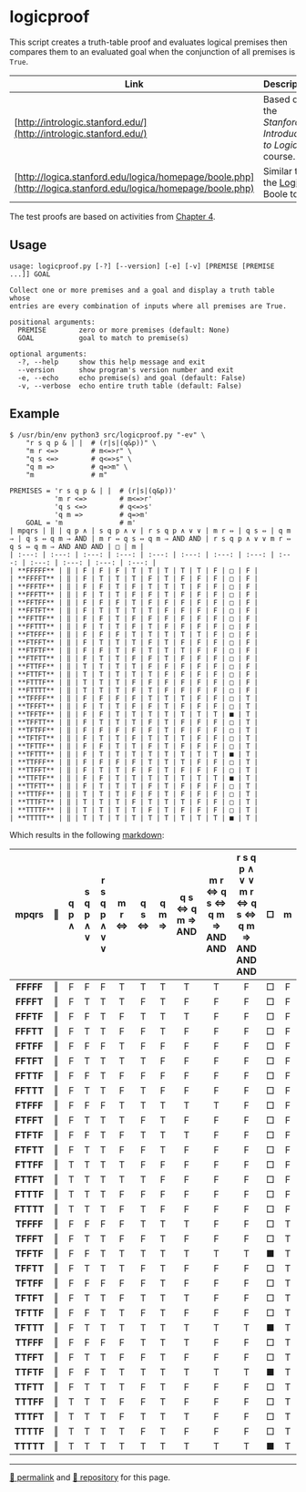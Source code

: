 # logicproof

This script creates a truth-table proof and evaluates logical premises then compares them to an evaluated goal when the conjunction of all premises is `True`.

| Link | Description |
| -- | -- |
| [http://intrologic.stanford.edu/](http://intrologic.stanford.edu/) | Based on the *Stanford Introduction to Logic* course. |
| [http://logica.stanford.edu/logica/homepage/boole.php](http://logica.stanford.edu/logica/homepage/boole.php) | Similar to the [Logica](http://logica.stanford.edu/) Boole tool. |

The test proofs are based on activities from [Chapter 4](https://docs.google.com/presentation/d/e/2PACX-1vTg06S2eC-4g-GdnkG7_IzAX-ByUSugc_RlwGVb7FaEFgpVHH8L7rJkPGIZ_LqRmm0r2rqNMciuH3jX/pub).
## Usage

```
usage: logicproof.py [-?] [--version] [-e] [-v] [PREMISE [PREMISE ...]] GOAL

Collect one or more premises and a goal and display a truth table whose
entries are every combination of inputs where all premises are True.

positional arguments:
  PREMISE        zero or more premises (default: None)
  GOAL           goal to match to premise(s)

optional arguments:
  -?, --help     show this help message and exit
  --version      show program's version number and exit
  -e, --echo     echo premise(s) and goal (default: False)
  -v, --verbose  echo entire truth table (default: False)
```

## Example

```
$ /usr/bin/env python3 src/logicproof.py "-ev" \
    "r s q p & | |  # (r|s|(q&p))" \
    "m r <=>        # m<=>r" \
    "q s <=>        # q<=>s" \
    "q m =>         # q=>m" \
    "m              # m"
  ```
```
PREMISES = 'r s q p & | |  # (r|s|(q&p))'
           'm r <=>        # m<=>r'
           'q s <=>        # q<=>s'
           'q m =>         # q=>m'
    GOAL = 'm              # m'
| mpqrs | ‖ | q p ∧ | s q p ∧ ∨ | r s q p ∧ ∨ ∨ | m r ⇔ | q s ⇔ | q m ⇒ | q s ⇔ q m ⇒ AND | m r ⇔ q s ⇔ q m ⇒ AND AND | r s q p ∧ ∨ ∨ m r ⇔ q s ⇔ q m ⇒ AND AND AND | □ | m |
| :---: | :---: | :---: | :---: | :---: | :---: | :---: | :---: | :---: | :---: | :---: | :---: | :---: |
| **FFFFF** | ‖ | F | F | F | T | T | T | T | T | F | □ | F |
| **FFFFT** | ‖ | F | T | T | T | F | T | F | F | F | □ | F |
| **FFFTF** | ‖ | F | F | T | F | T | T | T | F | F | □ | F |
| **FFFTT** | ‖ | F | T | T | F | F | T | F | F | F | □ | F |
| **FFTFF** | ‖ | F | F | F | T | F | F | F | F | F | □ | F |
| **FFTFT** | ‖ | F | T | T | T | T | F | F | F | F | □ | F |
| **FFTTF** | ‖ | F | F | T | F | F | F | F | F | F | □ | F |
| **FFTTT** | ‖ | F | T | T | F | T | F | F | F | F | □ | F |
| **FTFFF** | ‖ | F | F | F | T | T | T | T | T | F | □ | F |
| **FTFFT** | ‖ | F | T | T | T | F | T | F | F | F | □ | F |
| **FTFTF** | ‖ | F | F | T | F | T | T | T | F | F | □ | F |
| **FTFTT** | ‖ | F | T | T | F | F | T | F | F | F | □ | F |
| **FTTFF** | ‖ | T | T | T | T | F | F | F | F | F | □ | F |
| **FTTFT** | ‖ | T | T | T | T | T | F | F | F | F | □ | F |
| **FTTTF** | ‖ | T | T | T | F | F | F | F | F | F | □ | F |
| **FTTTT** | ‖ | T | T | T | F | T | F | F | F | F | □ | F |
| **TFFFF** | ‖ | F | F | F | F | T | T | T | F | F | □ | T |
| **TFFFT** | ‖ | F | T | T | F | F | T | F | F | F | □ | T |
| **TFFTF** | ‖ | F | F | T | T | T | T | T | T | T | ■ | T |
| **TFFTT** | ‖ | F | T | T | T | F | T | F | F | F | □ | T |
| **TFTFF** | ‖ | F | F | F | F | F | T | F | F | F | □ | T |
| **TFTFT** | ‖ | F | T | T | F | T | T | T | F | F | □ | T |
| **TFTTF** | ‖ | F | F | T | T | F | T | F | F | F | □ | T |
| **TFTTT** | ‖ | F | T | T | T | T | T | T | T | T | ■ | T |
| **TTFFF** | ‖ | F | F | F | F | T | T | T | F | F | □ | T |
| **TTFFT** | ‖ | F | T | T | F | F | T | F | F | F | □ | T |
| **TTFTF** | ‖ | F | F | T | T | T | T | T | T | T | ■ | T |
| **TTFTT** | ‖ | F | T | T | T | F | T | F | F | F | □ | T |
| **TTTFF** | ‖ | T | T | T | F | F | T | F | F | F | □ | T |
| **TTTFT** | ‖ | T | T | T | F | T | T | T | F | F | □ | T |
| **TTTTF** | ‖ | T | T | T | T | F | T | F | F | F | □ | T |
| **TTTTT** | ‖ | T | T | T | T | T | T | T | T | T | ■ | T |
```
Which results in the following [markdown](https://github.github.com/gfm/):

| mpqrs | ‖ | q p ∧ | s q p ∧ ∨ | r s q p ∧ ∨ ∨ | m r ⇔ | q s ⇔ | q m ⇒ | q s ⇔ q m ⇒ AND | m r ⇔ q s ⇔ q m ⇒ AND AND | r s q p ∧ ∨ ∨ m r ⇔ q s ⇔ q m ⇒ AND AND AND | □ | m |
| :---: | :---: | :---: | :---: | :---: | :---: | :---: | :---: | :---: | :---: | :---: | :---: | :---: |
| **FFFFF** | ‖ | F | F | F | T | T | T | T | T | F | □ | F |
| **FFFFT** | ‖ | F | T | T | T | F | T | F | F | F | □ | F |
| **FFFTF** | ‖ | F | F | T | F | T | T | T | F | F | □ | F |
| **FFFTT** | ‖ | F | T | T | F | F | T | F | F | F | □ | F |
| **FFTFF** | ‖ | F | F | F | T | F | F | F | F | F | □ | F |
| **FFTFT** | ‖ | F | T | T | T | T | F | F | F | F | □ | F |
| **FFTTF** | ‖ | F | F | T | F | F | F | F | F | F | □ | F |
| **FFTTT** | ‖ | F | T | T | F | T | F | F | F | F | □ | F |
| **FTFFF** | ‖ | F | F | F | T | T | T | T | T | F | □ | F |
| **FTFFT** | ‖ | F | T | T | T | F | T | F | F | F | □ | F |
| **FTFTF** | ‖ | F | F | T | F | T | T | T | F | F | □ | F |
| **FTFTT** | ‖ | F | T | T | F | F | T | F | F | F | □ | F |
| **FTTFF** | ‖ | T | T | T | T | F | F | F | F | F | □ | F |
| **FTTFT** | ‖ | T | T | T | T | T | F | F | F | F | □ | F |
| **FTTTF** | ‖ | T | T | T | F | F | F | F | F | F | □ | F |
| **FTTTT** | ‖ | T | T | T | F | T | F | F | F | F | □ | F |
| **TFFFF** | ‖ | F | F | F | F | T | T | T | F | F | □ | T |
| **TFFFT** | ‖ | F | T | T | F | F | T | F | F | F | □ | T |
| **TFFTF** | ‖ | F | F | T | T | T | T | T | T | T | ■ | T |
| **TFFTT** | ‖ | F | T | T | T | F | T | F | F | F | □ | T |
| **TFTFF** | ‖ | F | F | F | F | F | T | F | F | F | □ | T |
| **TFTFT** | ‖ | F | T | T | F | T | T | T | F | F | □ | T |
| **TFTTF** | ‖ | F | F | T | T | F | T | F | F | F | □ | T |
| **TFTTT** | ‖ | F | T | T | T | T | T | T | T | T | ■ | T |
| **TTFFF** | ‖ | F | F | F | F | T | T | T | F | F | □ | T |
| **TTFFT** | ‖ | F | T | T | F | F | T | F | F | F | □ | T |
| **TTFTF** | ‖ | F | F | T | T | T | T | T | T | T | ■ | T |
| **TTFTT** | ‖ | F | T | T | T | F | T | F | F | F | □ | T |
| **TTTFF** | ‖ | T | T | T | F | F | T | F | F | F | □ | T |
| **TTTFT** | ‖ | T | T | T | F | T | T | T | F | F | □ | T |
| **TTTTF** | ‖ | T | T | T | T | F | T | F | F | F | □ | T |
| **TTTTT** | ‖ | T | T | T | T | T | T | T | T | T | ■ | T |

<hr>

[&#128279; permalink](https://psb-david-petty.github.io/logicproof) and [&#128297; repository](https://github.com/psb-david-petty/logicproof) for this page.
